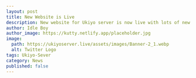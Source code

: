 ```yaml
---
layout: post
title: New Website is Live
description: New website for Ukiyo server is now live with lots of new features and blogs.
author: Idle Boy
author_image: https://kutty.netlify.app/placeholder.jpg
image:
  path: https://ukiyoserver.live/assets/images/Banner-2_1.webp
  alt: Twitter Logo
tags: Ukiyo-Sever
category: News
published: false
---
```

